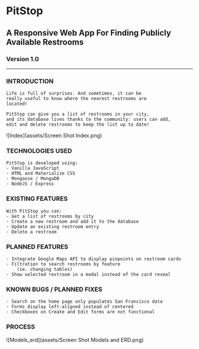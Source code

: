 # PitStop
## A Responsive Web App For Finding Publicly Available Restrooms
### Version 1.0
<hr>

### INTRODUCTION
    Life is full of surprises. And sometimes, it can be 
    really useful to know where the nearest restrooms are
    located!

    PitStop can give you a list of restrooms in your city, 
    and its database lives thanks to the community: users can add, 
    edit and delete restrooms to keep the list up to date!


![Index](assets/Screen Shot Index.png)


### TECHNOLOGIES USED
    PitStop is developed using:
    - Vanilla JavaScript 
    - HTML and Materialize CSS
    - Mongoose / MongoDB
    - NodeJS / Express

### EXISTING FEATURES
    With PitStop you can:
    - Get a list of restrooms by city
    - Create a new restroom and add it to the database
    - Update an existing restroom entry
    - Delete a restroom

### PLANNED FEATURES
    - Integrate Google Maps API to display pinpoints on restroom cards
    - Filtration to search restrooms by feature 
        (ie. changing tables)
    - Show selected restroom in a modal instead of the card reveal

### KNOWN BUGS / PLANNED FIXES
    - Search on the home page only populates San Francisco data
    - Forms display left-aligned instead of centered
    - Checkboxes on Create and Edit forms are not functional

### PROCESS
![Models_erd](assets/Screen Shot Models and ERD.png)



